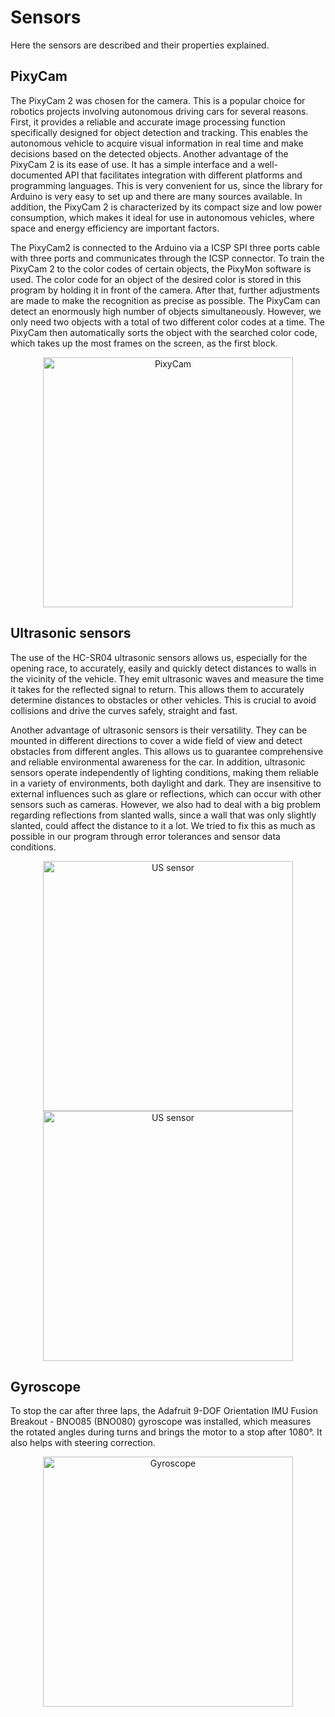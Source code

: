 # Sensors
Here the sensors are described and their properties explained.
## PixyCam
The PixyCam 2 was chosen for the camera. This is a popular choice for robotics projects involving autonomous driving cars for several reasons. First, it provides a reliable and accurate image processing function specifically designed for object detection and tracking. This enables the autonomous vehicle to acquire visual information in real time and make decisions based on the detected objects.
Another advantage of the PixyCam 2 is its ease of use. It has a simple interface and a well-documented API that facilitates integration with different platforms and programming languages. This is very convenient for us, since the library for Arduino is very easy to set up and there are many sources available. In addition, the PixyCam 2 is characterized by its compact size and low power consumption, which makes it ideal for use in autonomous vehicles, where space and energy efficiency are important factors.

The PixyCam2 is connected to the Arduino via a ICSP SPI three ports cable with three ports and communicates through the ICSP connector. To train the PixyCam 2 to the color codes of certain objects, the PixyMon software is used. The color code for an object of the desired color is stored in this program by holding it in front of the camera. After that, further adjustments are made to make the recognition as precise as possible. The PixyCam can detect an enormously high number of objects simultaneously. However, we only need two objects with a total of two different color codes at a time. The PixyCam then automatically sorts the object with the searched color code, which takes up the most frames on the screen, as the first block.


<p align="center">
  <img src="https://github.com/SchroedingersBit/PfortGT-WRO/assets/109133963/eb3a5cff-a5a3-4a08-8798-f2fcd5b6ecfd" alt="PixyCam" width="400" />
</p>

## Ultrasonic sensors
The use of the HC-SR04 ultrasonic sensors allows us, especially for the opening race, to accurately, easily and quickly detect distances to walls in the vicinity of the vehicle. They emit ultrasonic waves and measure the time it takes for the reflected signal to return. This allows them to accurately determine distances to obstacles or other vehicles. This is crucial to avoid collisions and drive the curves safely, straight and fast.

Another advantage of ultrasonic sensors is their versatility. They can be mounted in different directions to cover a wide field of view and detect obstacles from different angles. This allows us to guarantee comprehensive and reliable environmental awareness for the car.
In addition, ultrasonic sensors operate independently of lighting conditions, making them reliable in a variety of environments, both daylight and dark. They are insensitive to external influences such as glare or reflections, which can occur with other sensors such as cameras. However, we also had to deal with a big problem regarding reflections from slanted walls, since a wall that was only slightly slanted, could affect the distance to it a lot. We tried to fix this as much as possible in our program through error tolerances and sensor data conditions.

<p align="center">
  <img src="https://github.com/SchroedingersBit/PfortGT-WRO/assets/109133963/676ffe3f-2a61-47e1-96a9-5eed88ad20de" alt="US sensor" width="400" />
   <img src="https://github.com/SchroedingersBit/PfortGT-WRO/assets/109133963/181f1490-14f6-43e2-95a2-e8d1b493da5a" alt="US sensor" width="400" />
</p>

## Gyroscope
To stop the car after three laps, the Adafruit 9-DOF Orientation IMU Fusion Breakout - BNO085 (BNO080) gyroscope was installed, which measures the rotated angles during turns and brings the motor to a stop after 1080°. It also helps with steering correction.

<p align="center">
  <img src="https://github.com/SchroedingersBit/PfortGT-WRO/assets/109133963/86dd095a-c874-4c95-8dc8-72763162c80c" alt="Gyroscope" width="400" />
</p>


